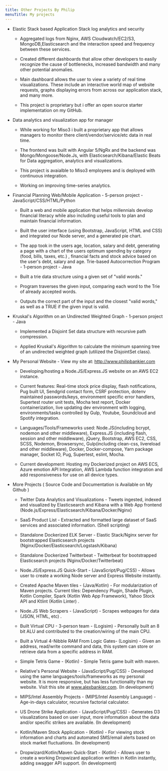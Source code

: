 ```yaml
---
title: Other Projects By Philip
menuTitle: My projects
---
```


- Elastic Stack based Application Stack log analytics and security	
  - Aggregated logs from Nginx, AWS Cloudwatch/EC2/S3, MongoDB,Elasticsearch and the interaction speed and frequency between these services.
  
  - Created different dashboards that allow other developers to easily recognize the cause of bottlenecks, increased bandwidth and many other potential anomalies.
  
  - Main dashboard allows the user to view a variety of real time visualizations. These include an interactive world map of website requests, graphs displaying errors from across our application stack, and many more.
  
  - This project is proprietary but i offer an open source starter implementation  on my GitHub.

- Data analytics and visualization app for manager	
  - While working for Miso3 i built a proprietary app that allows managers to monitor there client/vendor/service/etc data in real time. 
  
  - The frontend was built with Angular 5/NgRx and the backend was Mongo/Mongoose/Node.Js, with Elasticsearch/Kibana/Elastic Beats for Data aggregation, analytics and visualizations.
  
  - This project is avaialble to Miso3 employees and is deployed with continuous integration. 
  
  - Working on improving time-series analytics.

- Financial Planning Web/Mobile Application - 5-person project - JavaScript/CSS/HTML/Python	
  - Built a web and mobile application that helps millennials develop financial literacy while also including useful tools to plan and maintain financial information.
  
  - Built the user interface (using Bootstrap, JavaScript, HTML and CSS) and integrated our Node server, and a generated pie chart.
  
  - The app took in the users age, location, salary and debt, generating a page with a chart of the users optimum spending by category (food, bills, taxes, etc.) , financial facts and stock advice based on the user's debt, salary and age.
  Trie-based Autocorrection Program - 1-person project - Java	
  - Built a trie data structure using a given set of "valid words."
  
  - Program traverses the given input, comparing each word to the Trie of already accepted words.
  
  - Outputs the correct part of the input and the closest "valid words," as well as a TRUE if the  given input is valid.

- Kruskal's Algorithm on an Undirected Weighted Graph - 1-person project - Java	
  - Implemented a Disjoint Set data structure with recursive path compression.
  
  - Applied Kruskal's Algorithm to calculate the minimum spanning tree of an undirected weighted graph (utilized the DisjointSet class).

- My Personal Website - View my site at: http://www.philipbankier.com	
  - Developing/hosting a Node.JS/Express.JS website on an AWS EC2 instance.
  
  - Current features:  Real-time stock price display, flash notifications, Pug built UI, Sendgrid contact form, CSRF protection, dotenv maintained passwords/keys,  environment specific error handlers, Supertest router unit tests, Mocha test report, Docker containerization, live updating dev environment with logging, environments/tasks controlled by Gulp, Youtube, Soundcloud and Spotify integration.
  
  - Languages/Tools/Frameworks used: Node.JS(including bcrypt, nodemon and other middleware), Express.JS (including flash, session and other middleware),  jQuery, Bootstrap, AWS EC2, CSS, SCSS, Nodemon, Browsersync,  Gulp(including clean-css, livereload and other middleware), Docker, Docker-compose, Yarn package manager, Socket IO, Pug, Supertest, eslint, Mocha.
  
  - Current development: Hosting my Dockerized project on AWS ECS, Azure emotion API Integration, AWS Lambda function integration and add responsiveness for use on all device types.

- More Projects ( Source Code and Documentation is Available on My Github )	
  - Twitter Data Analytics and Visualizations - Tweets ingested, indexed and visualized by Elasticsearch and Kibana with a Web App frontend (Node.js/Express/Elasticsearch/Kibana/Docker/Nginx)
  
  - SaaS Product List - Extracted and formatted large dataset of SaaS services and associated information. (Shell scripting)
  
  - Standalone Dockerized ELK Server - Elastic Stack/Nginx server for bootstrapped Elasticsearch projects (Nginx/Docker/Elasticsearch/Logstash/Kibana)
  
  - Standalone Dockerized Twitterbeat - Twitterbeat  for bootstrapped Elasticsearch projects (Nginx/Docker/Twitterbeat) 
  
  - Node.JS/Express.JS Quick-Start - (JavaScript/Pug/CSS) - Allows user to create a working Node server and Express Website instantly.
  
  - Created Apache Maven tiles - (Java/Kotlin) - For modularization of Maven projects. Current tiles: Dependency Plugin, Shade Plugin, Kotlin Compiler, Spark (Kotlin Web App Framework), Yahoo Stock API and Ktlint (Kotlin Linter) .
  
  - Node.JS Web Scrapers - (JavaScript) - Scrapes webpages for data (JSON, HTML, etc) .
  
  - Built Virtual CPU - 3-person team - (Logisim) - Personally built an 8 bit ALU and contributed to the creation/wiring of the main CPU.
  
  - Built a Virtual 4-Nibble RAM From Logic Gates- (Logisim) - Given an address, read/write command and data, this system can store or retrieve data from a specific address in RAM. 
  
  - Simple Tetris Game - (Kotlin) - Simple Tetris game built with maven.
  
  - Relative's Personal Website - (JavaScript/Pug/CSS) - Developed using the same languages/tools/frameworks as my personal website. It is more responsive, but has less functionality than my website. Visit this site at www.alexbankier.com. (In development)
  
  - MIPS/Intel Assembly Projects - (MIPS/Intel Assembly Language) - Age-in-days calculator, recursive factorial calculator. 
  
  - US Drone Strike Application - (JavaScript/Pug/CSS) - Generates D3 visualizations based on user input, more information about the data and/or specific strikes are available. (In development)
  
  - Kotlin/Maven Stock Application - (Kotlin) - For viewing stock information and charts and automated SMS/email alerts based on stock market fluctuations. (In development)
  
  - Dropwizard/Kotlin/Maven Quick-Start - (Kotlin) - Allows user to create a working Dropwizard application written in Kotlin instantly, adding swagger API support. (In development)
  
